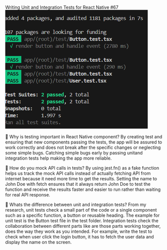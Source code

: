 Writing Unit and Integration Tests for React Native #67
![React Native: component fetching API test](image.png)

📌 Why is testing important in React Native component?
By creating test and ensuring that new components passing the tests, the app will be assured to work correctly and does not break after the specific changes or neglecting some simple bugs. Catching simple bugs early by passing unitand integration tests help making the app more reliable.

📌 How do you mock API calls in tests?
By using jest.fn() as a fake function helps us track the mock API calls instead of actually fetching API from internet because it need more time to get the results. Setting the name to John Doe with fetch ensures that it always return John Doe to test the function and receive the results faster and easier to run rather than waiting for real API response.

📌 Whats the difference between unit and integration tests?
From my research, unit tests check a small part of the code or a single component such as a specific function, a button or reusable heading. The example for unit test is the Button test file in the test folder. Integration tests check the collaboration between different parts like are those parts working together, does the way they work as you intended. For example, write the test to check when user click the login button, it has to fetch the user data and display the name on the screen. 